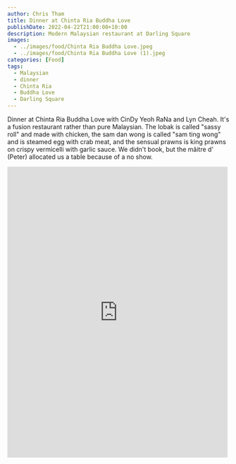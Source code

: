 ```yaml
---
author: Chris Tham
title: Dinner at Chinta Ria Buddha Love
publishDate: 2022-04-22T21:00:00+10:00
description: Modern Malaysian restaurant at Darling Square
images:
  - ../images/food/Chinta Ria Buddha Love.jpeg
  - ../images/food/Chinta Ria Buddha Love (1).jpeg
categories: [Food]
tags:
  - Malaysian
  - dinner
  - Chinta Ria
  - Buddha Love
  - Darling Square
---
```


Dinner at Chinta Ria Buddha Love with CinDy Yeoh RaNa and Lyn Cheah. It's a fusion restaurant rather than pure Malaysian. The lobak is called "sassy roll" and made with chicken, the sam dan wong is called "sam ting wong" and is steamed egg with crab meat, and the sensual prawns is king prawns on crispy vermicelli with garlic sauce. We didn't book, but the mâitre d' (Peter) allocated us a table because of a no show.

<iframe src="https://www.facebook.com/plugins/post.php?href=https%3A%2F%2Fwww.facebook.com%2Fchris1.tham%2Fposts%2Fpfbid0k3LEfrqYKKhrLcTfJJX1DpHFhxcRKpQya9zifAx3aRfsKWtx6CP2QPJjev3tfMK8l&show_text=true&width=500" width="500" height="659" style="border:none;overflow:hidden" scrolling="no" frameborder="0" allowfullscreen="true" allow="autoplay; clipboard-write; encrypted-media; picture-in-picture; web-share"></iframe>
